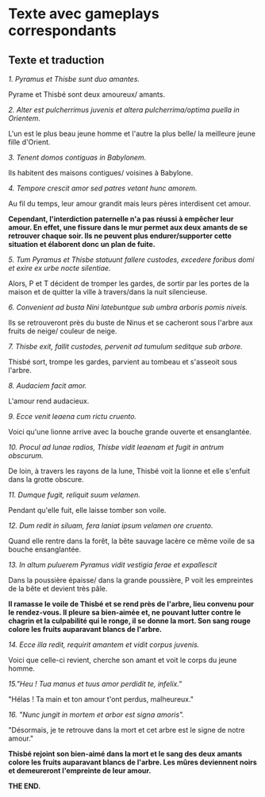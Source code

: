 # Texte avec gameplays correspondants 

## Texte et traduction 

_1. Pyramus et Thisbe sunt duo amantes._ 

Pyrame et Thisbé sont deux amoureux/ amants.

_2. Alter est pulcherrimus juvenis et altera pulcherrima/optima puella in Orientem._

L'un est le plus beau jeune homme et l'autre la plus belle/ la meilleure jeune fille d'Orient.

_3. Tenent domos contiguas in Babylonem._ 

Ils habitent des maisons contigues/ voisines à Babylone.

_4. Tempore crescit amor sed patres vetant hunc amorem._

Au fil du temps, leur amour grandit mais leurs pères interdisent cet amour. 

__Cependant, l'interdiction paternelle n'a pas réussi à empêcher leur amour. En effet, une fissure dans le mur permet aux deux amants de se retrouver chaque soir. Ils ne peuvent plus endurer/supporter cette situation et élaborent donc un plan de fuite.__

_5. Tum Pyramus et Thisbe statuunt fallere custodes, excedere foribus domi et exire ex urbe nocte silentiae._ 

Alors, P et T décident de tromper les gardes, de sortir par les portes de la maison et de quitter la ville à travers/dans la nuit silencieuse. 

_6. Convenient ad busta Nini latebuntque sub umbra arboris pomis niveis._

Ils se retrouveront près du buste de Ninus et se cacheront sous l'arbre aux fruits de neige/ couleur de neige.

_7. Thisbe exit, fallit custodes, pervenit ad tumulum seditque sub arbore._

Thisbé sort, trompe les gardes, parvient au tombeau et s'asseoit sous l'arbre.

_8. Audaciem facit amor._

L'amour rend audacieux.

_9. Ecce venit leaena cum rictu cruento._

Voici qu'une lionne arrive avec la bouche grande ouverte et ensanglantée. 

_10. Procul ad lunae radios, Thisbe vidit leaenam et fugit in antrum obscurum._

De loin, à travers les rayons de la lune, Thisbé voit la lionne et elle s'enfuit dans la grotte obscure.

_11. Dumque fugit, reliquit suum velamen._

Pendant qu'elle fuit, elle laisse tomber son voile.

_12. Dum redit in siluam, fera laniat ipsum velamen ore cruento._

Quand elle rentre dans la forêt, la bête sauvage lacère ce même voile de sa bouche ensanglantée.

_13. In altum puluerem Pyramus vidit vestigia ferae et expallescit_

Dans la poussière épaisse/ dans la grande poussière, P voit les empreintes de la bête et devient très pâle.

__Il ramasse le voile de Thisbé et se rend près de l'arbre, lieu convenu pour le rendez-vous. Il pleure sa bien-aimée et, ne pouvant lutter contre le chagrin et la culpabilité qui le ronge, il se donne la mort. Son sang rouge colore les fruits auparavant blancs de l'arbre.__

_14. Ecce illa redit, requirit amantem et vidit corpus juvenis._ 

Voici que celle-ci revient, cherche son amant et voit le corps du jeune homme. 

_15."Heu ! Tua manus et tuus amor perdidit te, infelix."_

"Hélas ! Ta main et ton amour t'ont perdus, malheureux."

_16. "Nunc jungit in mortem et arbor est signa amoris"._

"Désormais, je te retrouve dans la mort et cet arbre est le signe de notre amour."

__Thisbé rejoint son bien-aimé dans la mort et le sang des deux amants colore les fruits auparavant blancs de l'arbre. Les mûres deviennent noirs et demeureront l'empreinte de leur amour.__

__THE END.__